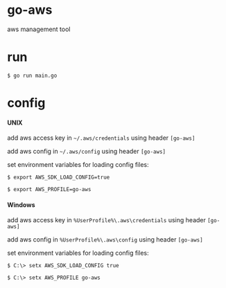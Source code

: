 # go-aws

aws management tool

# run

`$ go run main.go`

# config


#### UNIX

add aws access key in `~/.aws/credentials` using header `[go-aws]`

add aws config in `~/.aws/config` using header `[go-aws]`

set environment variables for loading config files:

`$ export AWS_SDK_LOAD_CONFIG=true`

`$ export AWS_PROFILE=go-aws`

#### Windows

add aws access key in `%UserProfile%\.aws\credentials` using header `[go-aws]`

add aws config in `%UserProfile%\.aws\config` using header `[go-aws]`

set environment variables for loading config files:

`$ C:\> setx AWS_SDK_LOAD_CONFIG true`

`$ C:\> setx AWS_PROFILE go-aws`